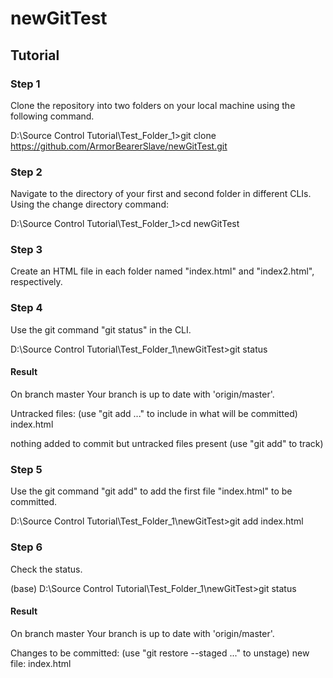 # newGitTest
## Tutorial

### Step 1

Clone the repository into two folders on your local machine using the following command.

D:\Source Control Tutorial\Test_Folder_1>git clone https://github.com/ArmorBearerSlave/newGitTest.git

### Step 2

Navigate to the directory of your first and second folder in different CLIs.  Using the change directory command:

D:\Source Control Tutorial\Test_Folder_1>cd newGitTest

### Step 3

Create an HTML file in each folder named "index.html" and "index2.html", respectively.

### Step 4

Use the git command "git status" in the CLI.

D:\Source Control Tutorial\Test_Folder_1\newGitTest>git status

#### Result
On branch master
Your branch is up to date with 'origin/master'.

Untracked files:
  (use "git add <file>..." to include in what will be committed)
        index.html

nothing added to commit but untracked files present (use "git add" to track)

### Step 5

Use the git command "git add" to add the first file "index.html" to be committed.

D:\Source Control Tutorial\Test_Folder_1\newGitTest>git add index.html

### Step 6

Check the status.

(base) D:\Source Control Tutorial\Test_Folder_1\newGitTest>git status

#### Result

On branch master
Your branch is up to date with 'origin/master'.

Changes to be committed:
  (use "git restore --staged <file>..." to unstage)
        new file:   index.html




